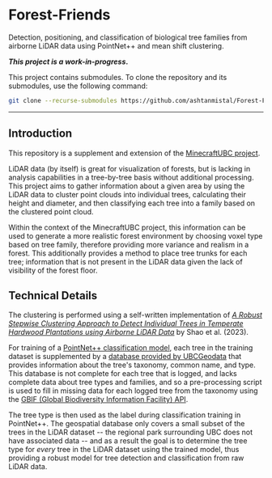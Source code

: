 # Forest-Friends
Detection, positioning, and classification of biological tree families from airborne LiDAR data using PointNet++ and mean shift clustering. 

**_This project is a work-in-progress_.**


This project contains submodules. To clone the repository and its submodules, use the following command:

```bash
git clone --recurse-submodules https://github.com/ashtanmistal/Forest-Friends.git
```

___

## Introduction

This repository is a supplement and extension of the [MinecraftUBC project](https://github.com/ashtanmistal/minecraftUBC).

LiDAR data (by itself) is great for visualization of forests, but is lacking in analysis capabilities in a tree-by-tree basis without additional processing. This project aims to gather information about a given area by using the LiDAR data to cluster point clouds into individual trees, calculating their height and diameter, and then classifying each tree into a family based on the clustered point cloud.

Within the context of the MinecraftUBC project, this information can be used to generate a more realistic forest environment by choosing voxel type based on tree family, therefore providing more variance and realism in a forest. This additionally provides a method to place tree trunks for each tree; information that is not present in the LiDAR data given the lack of visibility of the forest floor.

## Technical Details

The clustering is performed using a self-written implementation of [*A Robust Stepwise Clustering Approach to Detect Individual Trees in Temperate Hardwood Plantations using Airborne LiDAR Data*](https://doi.org/10.3390/rs15051241) by Shao et al. (2023).

For training of a [PointNet++ classification model](https://doi.org/10.48550/arXiv.1706.02413), each tree in the training dataset is supplemented by a [database provided by UBCGeodata](https://github.com/UBCGeodata/ubc-geospatial-opendata) that provides information about the tree's taxonomy, common name, and type. This database is not complete for each tree that is logged, and lacks complete data about tree types and families, and so a pre-processing script is used to fill in missing data for each logged tree from the taxonomy using the [GBIF (Global Biodiversity Information Facility) API](https://www.gbif.org/developer/summary).

The tree type is then used as the label during classification training in PointNet++. The geospatial database only covers a small subset of the trees in the LiDAR dataset -- the regional park surrounding UBC does not have associated data -- and as a result the goal is to determine the tree type for *every* tree in the LiDAR dataset using the trained model, thus providing a robust model for tree detection and classification from raw LiDAR data.
